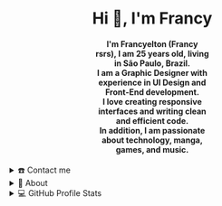 <div align="center">
<h1 align="center">Hi 👋, I'm Francy</h1>
<h4 align="center" style="max-width:200px;" >I'm Francyelton (Francy rsrs), I am 25 years old, living in São Paulo, Brazil. <br /> 
I am a Graphic Designer with experience in UI Design and Front-End development. <br /> 
I love creating responsive interfaces and writing clean and efficient code.<br />  In addition, I am passionate about technology, manga, games, and music.</h4>

</div>

<details>
  <summary>☎️ Contact me</summary>
<div>
  <samp>
    <h2 align="center">You can contact me here:</h2>
    <p align="center">
      <br/>
      <a href="https://www.linkedin.com/in/francysantos/" target="blank"><img align="center"
         src="https://img.shields.io/badge/linkedin-%231DA1F2.svg?style=for-the-badge&logo=linkedin&logoColor=white"
         alt="fhorray" height="30"/></a>
      <a href="mailto:francy.horray@gmail.com" target="blank"><img align="center"
         src="https://img.shields.io/badge/gmail-EA4335.svg?style=for-the-badge&logo=gmail&logoColor=white"
         alt="fhorray" height="30"/></a>
    </p>
  <p align="center">
      <a href="https://instagram.com/fhorray" target="blank"><img align="center"
         src="https://img.shields.io/badge/instagram-%23E4405F.svg?style=for-the-badge&logo=Instagram&logoColor=white"
         alt="francy" height="30"/></a>
      <a href="https://wa.me/+5511989358196" target="blank"><img align="center"
         src="https://img.shields.io/badge/whatsapp-4B7F1.svg?style=for-the-badge&logo=whatsapp&logoColor=white"
         alt="fsantos" height="30"/></a>
      <br>
    </p>
  </samp>
</div>
</details>

<details>
  <summary>🧮 About</summary>
<div>
<samp>
<h2 align="center">About this Account</h2>
 <p align="center">
  <a href="github.com/fhorray" target="blank"><img align="center" 
     src="https://komarev.com/ghpvc/?username=fhorray&style=for-the-badge&label=PROFILE+VIEWS" height="25"
     alt="views count" /></a>
  <a href="https://fhorray.github.io/fhorray/"><img align="center" 
     src="https://img.shields.io/website?down_message=offline&style=for-the-badge&up_message=online&url=https%3A%2F%2Ffhorray.github.io%2Ffhorray%2F" height="25"
     alt="website" /></a>
  </p>
 <p align="center">
  <a href="github.com/fhorray" target="blank"><img align="center" 
     src="https://img.shields.io/github/license/fhorray/fhorray?color=purple&style=for-the-badge" height="25"
     alt="lisense" /></a>
  <a href="github.com/fhorray"><img align="center"
     src="https://forthebadge.com/images/badges/works-on-my-machine.svg" height="25"
     alt="work on my machine" /></a>
 </p>
 </samp>
</div>
</details>
  
<details> 
  <summary>💻 GitHub Profile Stats</summary>
  <div>
  <samp>
    <h2 align="center"> Github stats </h2>
      <br/>
    <details open>
  <summary><h3>Languages</h3></summary>
            <p align="center">
        <a href="https://github.com/fhorray/">
          <img src="https://github-readme-stats.vercel.app/api/top-langs/?username=fhorray&langs_count=6&theme=gruvbox&layout=compact&hide_border=true"
          alt="fhorray :: overall Top Langs " /></a>
      </p>
        <p align="center">
          <a href="https://github.com/fhorray/">
          <img width="45%" src="https://github-profile-summary-cards.vercel.app/api/cards/repos-per-language?username=fhorray&theme=gruvbox&layout=compact&hide_border=true"
          alt="fhorray :: Top Langs by repo" />
          <img width="45%" src="https://github-profile-summary-cards.vercel.app/api/cards/most-commit-language?username=fhorray&theme=gruvbox&layout=compact&hide_border=true"
          alt="fhorray :: Top Langs by commit" />
          </a>
        </p>
</details>
    <details open>
  <summary><h3>stasistic</h3></summary>
        <p align="center">
          <a href="https://github.com/fhorray/">
          <img width="49.5%" src="https://github-readme-stats.vercel.app/api?username=fhorray&show_icons=true&theme=gruvbox&hide_border=true" />
          <img width="49.5%" src="https://github-readme-streak-stats.herokuapp.com/?user=fhorray&theme=gruvbox&hide_border=true" />
          </a>
       </p>
     <br>
     </samp>
  </div>    
</details>
